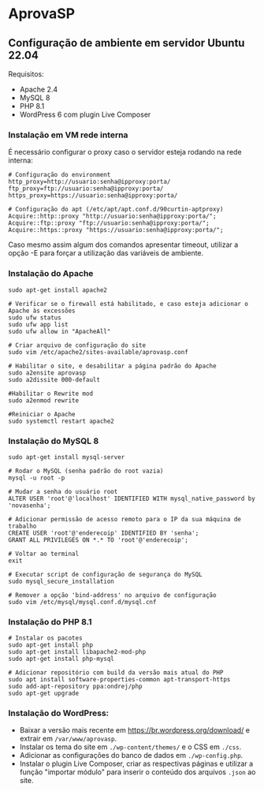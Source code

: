 # AprovaSP

## Configuração de ambiente em servidor Ubuntu 22.04

Requisitos:

- Apache 2.4
- MySQL 8
- PHP 8.1
- WordPress 6 com plugin Live Composer

### Instalação em VM rede interna

É necessário configurar o proxy caso o servidor esteja rodando na rede interna:

```shell
# Configuração do environment
http_proxy=http://usuario:senha@ipproxy:porta/
ftp_proxy=ftp://usuario:senha@ipproxy:porta/
https_proxy=https://usuario:senha@ipproxy:porta/

# Configuração do apt (/etc/apt/apt.conf.d/90curtin-aptproxy)
Acquire::http::proxy "http://usuario:senha@ipproxy:porta/";
Acquire::ftp::proxy "ftp://usuario:senha@ipproxy:porta/";
Acquire::https::proxy "https://usuario:senha@ipproxy:porta/";
```

Caso mesmo assim algum dos comandos apresentar timeout, utilizar a opção -E para forçar a utilização das variáveis de ambiente.

### Instalação do Apache

```shell
sudo apt-get install apache2

# Verificar se o firewall está habilitado, e caso esteja adicionar o Apache às excessões
sudo ufw status
sudo ufw app list
sudo ufw allow in "ApacheAll"

# Criar arquivo de configuração do site
sudo vim /etc/apache2/sites-available/aprovasp.conf

# Habilitar o site, e desabilitar a página padrão do Apache
sudo a2ensite aprovasp
sudo a2dissite 000-default

#Habilitar o Rewrite mod
sudo a2enmod rewrite

#Reiniciar o Apache
sudo systemctl restart apache2
```

### Instalação do MySQL 8

```shell
sudo apt-get install mysql-server

# Rodar o MySQL (senha padrão do root vazia)
mysql -u root -p

# Mudar a senha do usuário root
ALTER USER 'root'@'localhost' IDENTIFIED WITH mysql_native_password by 'novasenha';

# Adicionar permissão de acesso remoto para o IP da sua máquina de trabalho
CREATE USER 'root'@'enderecoip' IDENTIFIED BY 'senha';
GRANT ALL PRIVILEGES ON *.* TO 'root'@'enderecoip';

# Voltar ao terminal
exit

# Executar script de configuração de segurança do MySQL
sudo mysql_secure_installation

# Remover a opção 'bind-address' no arquivo de configuração
sudo vim /etc/mysql/mysql.conf.d/mysql.cnf
```

### Instalação do PHP 8.1

```
# Instalar os pacotes
sudo apt-get install php
sudo apt-get install libapache2-mod-php
sudo apt-get install php-mysql

# Adicionar repositório com build da versão mais atual do PHP
sudo apt install software-properties-common apt-transport-https
sudo add-apt-repository ppa:ondrej/php
sudo apt-get upgrade
```

### Instalação do WordPress:

- Baixar a versão mais recente em https://br.wordpress.org/download/ e extrair em `/var/www/aprovasp`.
- Instalar os tema do site em `./wp-content/themes/` e o CSS em `./css`.
- Adicionar as configurações do banco de dados em `./wp-config.php`.
- Instalar o plugin Live Composer, criar as respectivas páginas e utilizar a função "importar módulo" para inserir o conteúdo dos arquivos `.json` ao site.
